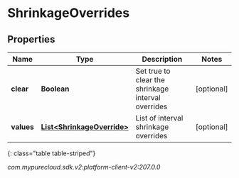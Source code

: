 # ShrinkageOverrides


## Properties

| Name | Type | Description | Notes |
| ------------ | ------------- | ------------- | ------------- |
| **clear** | **Boolean** | Set true to clear the shrinkage interval overrides |  [optional] |
| **values** | [**List&lt;ShrinkageOverride&gt;**](ShrinkageOverride) | List of interval shrinkage overrides |  [optional] |
{: class="table table-striped"}




_com.mypurecloud.sdk.v2:platform-client-v2:207.0.0_
